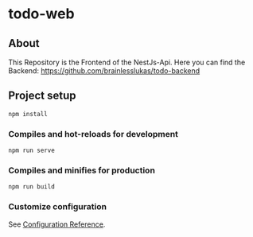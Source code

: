 # todo-web
## About
This Repository is the Frontend of the NestJs-Api. Here you can find the Backend: https://github.com/brainlesslukas/todo-backend

## Project setup
```
npm install
```

### Compiles and hot-reloads for development
```
npm run serve
```

### Compiles and minifies for production
```
npm run build
```

### Customize configuration
See [Configuration Reference](https://cli.vuejs.org/config/).
